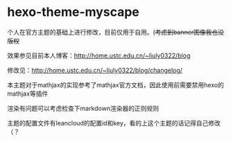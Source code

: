 # hexo-theme-myscape

个人在官方主题的基础上进行修改，目前仅用于自用。(~~考虑到banner图像我也没版权~~

效果参见目前本人博客：http://home.ustc.edu.cn/~liuly0322/blog

修改见：http://home.ustc.edu.cn/~liuly0322/blog/changelog/

本主题对于mathjax的实现参考了mathjax官方文档，因此使用前需要禁用hexo的mathjax等插件

渲染有问题可以考虑检查下markdown渲染器的正则规则

主题的配置文件有leancloud的配置id和key，看的上这个主题的话记得自己修改（？
